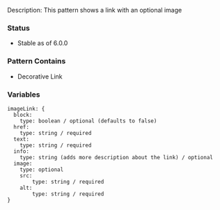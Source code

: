 Description: This pattern shows a link with an optional image

### Status
* Stable as of 6.0.0

### Pattern Contains
* Decorative Link


### Variables
~~~
imageLink: {
  block:
    type: boolean / optional (defaults to false)
  href:
    type: string / required
  text:
    type: string / required
  info:
    type: string (adds more description about the link) / optional
  image:
    type: optional
    src:
        type: string / required
    alt:
        type: string / required
}
~~~
